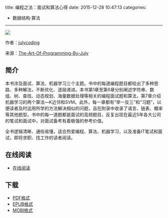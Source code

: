 title: 编程之法：面试和算法心得
date: 2015-12-28 10:47:13
categories:
  - 数据结构·算法
---

![](http://img4.douban.com/lpic/s28316787.jpg)

作者：[julycoding](https://github.com/julycoding)

来源：[The-Art-Of-Programming-By-July](https://github.com/julycoding/The-Art-Of-Programming-By-July)

<!--more-->

## 简介 ##

本书涉及面试、算法、机器学习三个主题。书中的每道编程题目都给出了多种思路、多种解法，不断优化、逐层递进。本书第1章至第6章分别阐述字符串、数组、树、查找、动态规划、海量数据处理等相关的编程面试题和算法，第7章介绍机器学习的两个算法—K近邻和SVM。此外，每一章都有“举一反三”和“习题”，以便读者及时运用所学的方法解决相似的问题，且在附录中收录了语言、链表、概率等其他题型。书中的每一道题都是面试的高频题目，反复出现在最近5年各大公司的笔试和面试中，对面试备考有着极强的参考价值。

全书逻辑清晰、通俗易懂，适合热爱编程、算法、机器学习，以及准备IT笔试和面试，即将求职、找工作的读者阅读。

## 在线阅读 ##

+ [在线阅读](https://www.gitbook.com/book/wizardforcel/the-art-of-programming-by-july/details)

## 下载 ##

+ [PDF格式](https://www.gitbook.com/download/pdf/book/wizardforcel/the-art-of-programming-by-july)
+ [EPUB格式](https://www.gitbook.com/download/epub/book/wizardforcel/the-art-of-programming-by-july)
+ [MOBI格式](https://www.gitbook.com/download/mobi/book/wizardforcel/the-art-of-programming-by-july)
